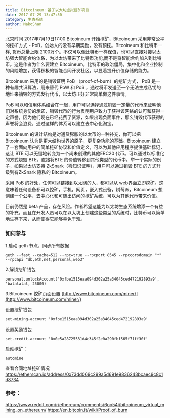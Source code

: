 ```yaml
---
title: Bitcoineum：基于以太坊虚拟挖矿项目
date: 2017-07-29 13:47:50
category: 生态系统
author: MakoShan
---
```


北京时间 2017年7月19日17:00 Bitcoineum 开始挖矿，Bitcoineum 采用非常公平的挖矿方式 - PoB，创始人的没有早期奖励，没有预挖。Bitcoineum 和比特币一样, 货币总量上限 2100万个。不仅可以像比特币一样保值，也可以直接对接以太坊强大智能合约体系，为以太坊带来了比特币功能,而不是将智能合约加入到比特币。这是作者为什么要建立 Bitcoineum，比特币的政治僵局，集中化和企业控制的风险增加，获得积极的智能合同开发社区，以显着提升价值存储的能力。

Bitcoineum 采用的是销毁证明 PoB （proof-of-burn）的挖矿方式， PoB 是一种有趣共识算法，用来替代 PoW 和 PoS ，通过将币发送至一个无法生成私钥的地址来销毁的方式发行代币，以太坊正好非常简单做这件事情。

PoB 可以和信用体系结合在一起，用户可以选择通过销毁一定量的代币来证明他们对系统身份的承诺，销毁代币的行为表明用户致力于获得该网络的认可和获得一定声誉，因为他们现在已经花费了资源，如果出现负面事件，那么销毁代币获得的声誉将会浪费，通过这样的体系可以建立去中心化淘宝。

Bitcoineum 的设计结构是对通货膨胀的以太币的一种补充，你可以把 Bitcoineum 认为是更大结构世界的原子，更复杂功能的基础。Bitcoineum 建立了一套面向用户的简单挖矿协议和价值定义，可以为其他应用程序提供基础标记，这让 BTE 可以无缝地转变为一个尚未创建的其他ERC20 代币。可以通过以标准化的方式烧毁 BTE，直接将BTE 的价值转移到其他类型的代币中。举一个实际的例子，如果以太坊支持 ZkSnark（零知识证明），用户可以通过销毁 BTE 的方式升级到有ZkSnark 隐私的 Bitcoineum。

采用 PoB 的好处，任何可以链接到以太网的人，都可以从 web界面立即挖矿。这意味着任何设备都可以挖矿，手机，网页，嵌入式设备，树莓派，Bitcoineum 想创建一个公平、去中心化和可随出访问的挖矿系统，可以为其他代币带来价值。

目前仍然是 beta 产品，存在风险。作者希望这能为以太坊生态系统增添一个有益的补充，而且在开发人员可以在以太坊上创建这些类型的系统时，比特币可以简单地生存下来，从而使得它能够幸免于难。

### 如何参与 

1.启动 geth 节点，同步所有数据

```
geth --fast --cache=512 --rpc=true --rpcport 8545 --rpccorsdomain "*" --rpcapi "db,eth,net,personal,web3"
```

2.解锁挖矿钱包
```
personal.unlockAccount('0xfbe1515eaa094d302a25a34045ced472192893a9', 'balalalal, 25000)
```
3.Bitcoineum 挖矿页面设置 [http://www.bitcoineum.com/miner/](http://www.bitcoineum.com/miner/) 

设置挖矿钱包

```
set-mining-account '0xfbe1515eaa094d302a25a34045ced472192893a9'
```

设置奖励钱包
```
set-credit-account '0x0e5a28725531d4c345f2e0a290fbf565f71ff30f'
```

启动挖矿：

 ```
 automine
 ```

查看合同地址挖矿情况
https://etherscan.io/address/0x73dd069c299a5d691e9836243bcaec9c8c1d8734

### 参考：
https://www.reddit.com/r/ethereum/comments/6oo54i/bitcoineum_virtual_mining_on_ethereum/
https://en.bitcoin.it/wiki/Proof_of_burn

